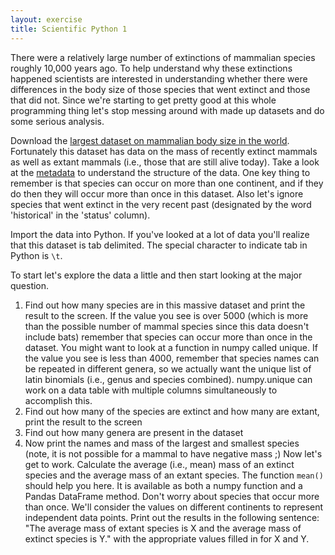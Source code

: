 ```yaml
---
layout: exercise
title: Scientific Python 1
---
```


There were a relatively large number of extinctions of mammalian species
roughly 10,000 years ago. To help understand why these extinctions
happened scientists are interested in understanding whether there were
differences in the body size of those species that went extinct and
those that did not. Since we're starting to get pretty good at this
whole programming thing let's stop messing around with made up datasets
and do some serious analysis.

Download the
[largest dataset on mammalian body size in the world](http://www.esapubs.org/archive/ecol/E084/094/MOMv3.3.txt).
Fortunately this dataset has data on the mass of recently extinct mammals as
well as extant mammals (i.e., those that are still alive today). Take a look at
the [metadata](http://www.esapubs.org/archive/ecol/E084/094/metadata.htm) to
understand the structure of the data. One key thing to remember is that species
can occur on more than one continent, and if they do then they will occur more
than once in this dataset. Also let's ignore species that went extinct in the
very recent past (designated by the word 'historical' in the 'status' column).

Import the data into Python. If you've looked at a lot of data you'll realize
that this dataset is tab delimited. The special character to indicate tab in
Python is `\t`.

To start let's explore the data a little and then start looking at the major question.

1. Find out how many species are in this massive dataset and print the result to
   the screen. If the value you see is over 5000 (which is more than the
   possible number of mammal species since this data doesn't include bats)
   remember that species can occur more than once in the dataset. You might want
   to look at a function in numpy called unique. If the value you see is less
   than 4000, remember that species names can be repeated in different genera,
   so we actually want the unique list of latin binomials (i.e., genus and
   species combined). numpy.unique can work on a data table with multiple
   columns simultaneously to accomplish this.
2. Find out how many of the species are extinct and how many are extant, print
   the result to the screen
3. Find out how many genera are present in the dataset
4. Now print the names and mass of the largest and smallest species (note, it is
   not possible for a mammal to have negative mass ;) Now let's get to
   work. Calculate the average (i.e., mean) mass of an extinct species and the
   average mass of an extant species. The function `mean()` should help you
   here. It is available as both a numpy function and a Pandas DataFrame
   method. Don't worry about species that occur more than once.  We'll consider
   the values on different continents to represent independent data
   points. Print out the results in the following sentence: "The average mass of
   extant species is X and the average mass of extinct species is Y." with the
   appropriate values filled in for X and Y.

